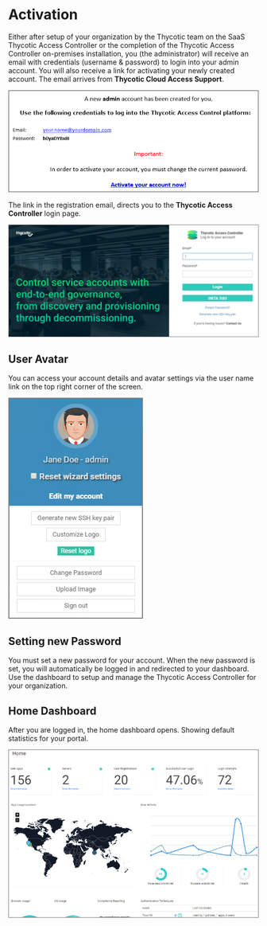 [title]: # (Activation)
[tags]: # (thycotic access control)
[priority]: # (1)
# Activation

Either after setup of your organization by the Thycotic team on the SaaS Thycotic Access Controller or the completion of the Thycotic Access Controller on-premises installation, you (the administrator) will receive an email with credentials (username & password) to login into your admin account. You will also receive a link for activating your newly created account. The email arrives from __Thycotic Cloud Access Support__.

![registration email](images/reg-email.png "Thycotic Access Controller registration email sample text")

The link in the registration email, directs you to the __Thycotic Access Controller__ login page.

![login page](images/login.png "Thycotic Access Controller login page")

## User Avatar

You can access your account details and avatar settings via the user name link on the top right corner of the screen.

![avatar](images/user.png "User avatar menu")

## Setting new Password

You must set a new password for your account. When the new password is set, you will automatically be logged in and redirected to your dashboard. Use the dashboard to setup and manage the Thycotic Access Controller for your organization.

## Home Dashboard

After you are logged in, the home dashboard opens. Showing default statistics for your portal.

![home page](images/home.png "Thycotic Access Controller default home dashboard")
